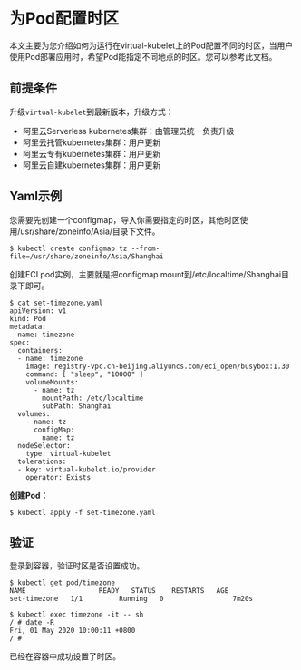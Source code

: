 # 为Pod配置时区

本文主要为您介绍如何为运行在virtual-kubelet上的Pod配置不同的时区，当用户使用Pod部署应用时，希望Pod能指定不同地点的时区。您可以参考此文档。

## 前提条件

升级`virtual-kubelet`到最新版本，升级方式：

-   阿里云Serverless kubernetes集群：由管理员统一负责升级
-   阿里云托管kubernetes集群：用户更新
-   阿里云专有kubernetes集群：用户更新
-   阿里云自建kubernetes集群：用户更新

## Yaml示例

您需要先创建一个configmap，导入你需要指定的时区，其他时区使用/usr/share/zoneinfo/Asia/目录下文件。

```
$ kubectl create configmap tz --from-file=/usr/share/zoneinfo/Asia/Shanghai
```

创建ECI pod实例，主要就是把configmap mount到/etc/localtime/Shanghai目录下即可。

```
$ cat set-timezone.yaml
apiVersion: v1
kind: Pod
metadata:
  name: timezone
spec:
  containers:
  - name: timezone
    image: registry-vpc.cn-beijing.aliyuncs.com/eci_open/busybox:1.30
    command: [ "sleep", "10000" ]
    volumeMounts:
      - name: tz
        mountPath: /etc/localtime
        subPath: Shanghai
  volumes:
    - name: tz
      configMap:
        name: tz
  nodeSelector:
    type: virtual-kubelet
  tolerations:
  - key: virtual-kubelet.io/provider
    operator: Exists
```

**创建Pod：**

```
$ kubectl apply -f set-timezone.yaml
```

## 验证

登录到容器，验证时区是否设置成功。

```
$ kubectl get pod/timezone
NAME                  READY   STATUS    RESTARTS   AGE
set-timezone   1/1         Running   0                 7m20s

$ kubectl exec timezone -it -- sh
/ # date -R
Fri, 01 May 2020 10:00:11 +0800
/ #
```

已经在容器中成功设置了时区。

